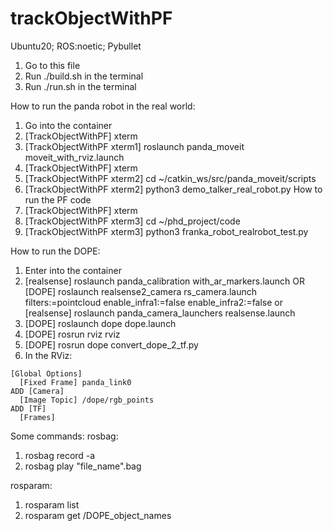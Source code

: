 # trackObjectWithPF
Ubuntu20; ROS:noetic; Pybullet
  1. Go to this file
  2. Run ./build.sh in the terminal
  3. Run ./run.sh in the terminal

How to run the panda robot in the real world:
  1. Go into the container
  2. [TrackObjectWithPF] xterm
  3. [TrackObjectWithPF xterm1] roslaunch panda_moveit moveit_with_rviz.launch
  4. [TrackObjectWithPF] xterm
  5. [TrackObjectWithPF xterm2] cd ~/catkin_ws/src/panda_moveit/scripts
  6. [TrackObjectWithPF xterm2] python3 demo_talker_real_robot.py
  How to run the PF code
  7. [TrackObjectWithPF] xterm
  8. [TrackObjectWithPF xterm3] cd ~/phd_project/code
  9. [TrackObjectWithPF xterm3] python3 franka_robot_realrobot_test.py
  
How to run the DOPE:
  1. Enter into the container
  2. [realsense] roslaunch panda_calibration with_ar_markers.launch 
  OR [DOPE] roslaunch realsense2_camera rs_camera.launch filters:=pointcloud enable_infra1:=false enable_infra2:=false
  or [realsense] roslaunch panda_camera_launchers realsense.launch
  3. [DOPE] roslaunch dope dope.launch
  4. [DOPE] rosrun rviz rviz
  5. [DOPE] rosrun dope convert_dope_2_tf.py
  6. In the RViz:
    
    [Global Options]
      [Fixed Frame] panda_link0
    ADD [Camera]
      [Image Topic] /dope/rgb_points
    ADD [TF]
      [Frames]
  
Some commands:
  rosbag:
  1. rosbag record -a
  2. rosbag play "file_name".bag
  
  rosparam:
  1. rosparam list
  2. rosparam get /DOPE_object_names
